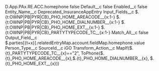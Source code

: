 <?xml version="1.0" encoding="UTF-8"?>
<CustomMetadata xmlns="http://soap.sforce.com/2006/04/metadata" xmlns:xsi="http://www.w3.org/2001/XMLSchema-instance" xmlns:xsd="http://www.w3.org/2001/XMLSchema">
    <label>D.App.PAx.RE.ACC.homephone</label>
    <protected>false</protected>
    <values>
        <field>Default__c</field>
        <value xsi:type="xsd:boolean">false</value>
    </values>
    <values>
        <field>Enabled__c</field>
        <value xsi:type="xsd:boolean">false</value>
    </values>
    <values>
        <field>Entity_Name__c</field>
        <value xsi:type="xsd:string">Deprecated_InsuranceAppEntry</value>
    </values>
    <values>
        <field>Input_Fields__c</field>
        <value xsi:type="xsd:string">$.{t:OWNP|PB|PYR|CB}_PHO_HOME_AREACODE__{x:1-}
$.{t:OWNP|PB|PYR|CB}_PHO_HOME_DIALNUMBER__{x:1-}
$.{t:OWNP|PB|PYR|CB}_PHO_HOME_EXT__{x:1-}
$.{t:OWNP|PB|PYR|CB}_PARTYTYPECODE_TC__{x:1-}</value>
    </values>
    <values>
        <field>Match_All__c</field>
        <value xsi:type="xsd:boolean">false</value>
    </values>
    <values>
        <field>Output_Field__c</field>
        <value xsi:type="xsd:string">$.parties[{t+x}].relatedEntryMap.account.fieldMap.homephone.value</value>
    </values>
    <values>
        <field>Person_Type__c</field>
        <value xsi:nil="true"/>
    </values>
    <values>
        <field>SourceId__c</field>
        <value xsi:type="xsd:string">iGO</value>
    </values>
    <values>
        <field>Transform_Action__c</field>
        <value xsi:type="xsd:string">MapIf($.{t}_PARTYTYPECODE_TC__{x}==&quot;2&quot;, ToPhone($.{t}_PHO_HOME_AREACODE__{x},$.{t}_PHO_HOME_DIALNUMBER__{x}, $.{t}_PHO_HOME_EXT__{x}))</value>
    </values>
</CustomMetadata>
